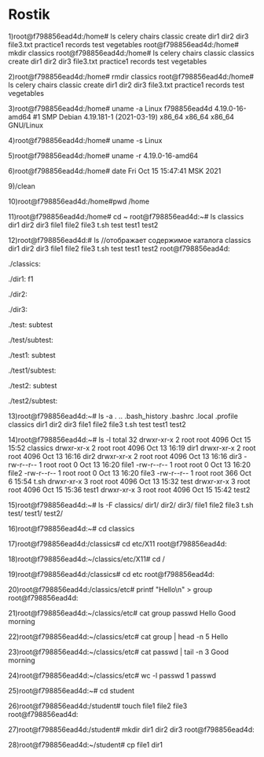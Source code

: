# Rostik
1)root@f798856ead4d:/home# ls celery chairs classic create dir1 dir2 dir3 file3.txt practice1 records test vegetables root@f798856ead4d:/home# mkdir classics root@f798856ead4d:/home# ls celery chairs classic classics create dir1 dir2 dir3 file3.txt practice1 records test vegetables

2)root@f798856ead4d:/home# rmdir classics root@f798856ead4d:/home# ls celery chairs classic create dir1 dir2 dir3 file3.txt practice1 records test vegetables

3)root@f798856ead4d:/home# uname -a Linux f798856ead4d 4.19.0-16-amd64 #1 SMP Debian 4.19.181-1 (2021-03-19) x86_64 x86_64 x86_64 GNU/Linux

4)root@f798856ead4d:/home# uname -s Linux

5)root@f798856ead4d:/home# uname -r 4.19.0-16-amd64

6)root@f798856ead4d:/home# date Fri Oct 15 15:47:41 MSK 2021

9)/clean

10)root@f798856ead4d:/home#pwd /home

11)root@f798856ead4d:/home# cd ~ root@f798856ead4d:~# ls classics dir1 dir2 dir3 file1 file2 file3 t.sh test test1 test2

12)root@f798856ead4d:# ls //отображает содержимое каталога classics dir1 dir2 dir3 file1 file2 file3 t.sh test test1 test2 root@f798856ead4d:

./classics:

./dir1: f1

./dir2:

./dir3:

./test: subtest

./test/subtest:

./test1: subtest

./test1/subtest:

./test2: subtest

./test2/subtest:

13)root@f798856ead4d:~# ls -a . .. .bash_history .bashrc .local .profile classics dir1 dir2 dir3 file1 file2 file3 t.sh test test1 test2

14)root@f798856ead4d:~# ls -l total 32 drwxr-xr-x 2 root root 4096 Oct 15 15:52 classics drwxr-xr-x 2 root root 4096 Oct 13 16:19 dir1 drwxr-xr-x 2 root root 4096 Oct 13 16:16 dir2 drwxr-xr-x 2 root root 4096 Oct 13 16:16 dir3 -rw-r--r-- 1 root root 0 Oct 13 16:20 file1 -rw-r--r-- 1 root root 0 Oct 13 16:20 file2 -rw-r--r-- 1 root root 0 Oct 13 16:20 file3 -rw-r--r-- 1 root root 366 Oct 6 15:54 t.sh drwxr-xr-x 3 root root 4096 Oct 13 15:32 test drwxr-xr-x 3 root root 4096 Oct 15 15:36 test1 drwxr-xr-x 3 root root 4096 Oct 15 15:42 test2

15)root@f798856ead4d:~# ls -F classics/ dir1/ dir2/ dir3/ file1 file2 file3 t.sh test/ test1/ test2/

16)root@f798856ead4d:~# cd classics

17)root@f798856ead4d:/classics# cd etc/X11 root@f798856ead4d:

18)root@f798856ead4d:~/classics/etc/X11# cd /

19)root@f798856ead4d:/classics# cd etc root@f798856ead4d:

20)root@f798856ead4d:/classics/etc# printf "Hello\n" > group root@f798856ead4d:

21)root@f798856ead4d:~/classics/etc# cat group passwd Hello Good morning

22)root@f798856ead4d:~/classics/etc# cat group | head -n 5 Hello

23)root@f798856ead4d:~/classics/etc# cat passwd | tail -n 3 Good morning

24)root@f798856ead4d:~/classics/etc# wc -l passwd
1 passwd

25)root@f798856ead4d:~# cd student

26)root@f798856ead4d:/student# touch file1 file2 file3 root@f798856ead4d:

27)root@f798856ead4d:/student# mkdir dir1 dir2 dir3 root@f798856ead4d:

28)root@f798856ead4d:~/student# cp file1 dir1

